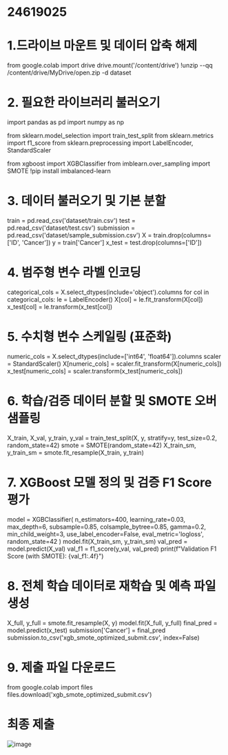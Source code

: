 # 24619025

# 1.드라이브 마운트 및 데이터 압축 해제
from google.colab import drive
drive.mount('/content/drive')
!unzip --qq /content/drive/MyDrive/open.zip -d dataset

# 2. 필요한 라이브러리 불러오기
import pandas as pd
import numpy as np

from sklearn.model_selection import train_test_split
from sklearn.metrics import f1_score
from sklearn.preprocessing import LabelEncoder, StandardScaler

from xgboost import XGBClassifier
from imblearn.over_sampling import SMOTE
!pip install imbalanced-learn

# 3. 데이터 불러오기 및 기본 분할
train = pd.read_csv('dataset/train.csv')
test = pd.read_csv('dataset/test.csv')
submission = pd.read_csv('dataset/sample_submission.csv')
X = train.drop(columns=['ID', 'Cancer'])
y = train['Cancer']
x_test = test.drop(columns=['ID'])

# 4. 범주형 변수 라벨 인코딩
categorical_cols = X.select_dtypes(include='object').columns
for col in categorical_cols:
    le = LabelEncoder()
    X[col] = le.fit_transform(X[col])
    x_test[col] = le.transform(x_test[col])

# 5. 수치형 변수 스케일링 (표준화)
numeric_cols = X.select_dtypes(include=['int64', 'float64']).columns
scaler = StandardScaler()
X[numeric_cols] = scaler.fit_transform(X[numeric_cols])
x_test[numeric_cols] = scaler.transform(x_test[numeric_cols])

# 6. 학습/검증 데이터 분할 및 SMOTE 오버샘플링
X_train, X_val, y_train, y_val = train_test_split(X, y, stratify=y, test_size=0.2, random_state=42)
smote = SMOTE(random_state=42)
X_train_sm, y_train_sm = smote.fit_resample(X_train, y_train)

# 7. XGBoost 모델 정의 및 검증 F1 Score 평가
model = XGBClassifier(
    n_estimators=400,
    learning_rate=0.03,
    max_depth=6,
    subsample=0.85,
    colsample_bytree=0.85,
    gamma=0.2,
    min_child_weight=3,
    use_label_encoder=False,
    eval_metric='logloss',
    random_state=42
)
model.fit(X_train_sm, y_train_sm)
val_pred = model.predict(X_val)
val_f1 = f1_score(y_val, val_pred)
print(f"Validation F1 Score (with SMOTE): {val_f1:.4f}")

# 8. 전체 학습 데이터로 재학습 및 예측 파일 생성
X_full, y_full = smote.fit_resample(X, y)
model.fit(X_full, y_full)
final_pred = model.predict(x_test)
submission['Cancer'] = final_pred
submission.to_csv('xgb_smote_optimized_submit.csv', index=False)

# 9. 제출 파일 다운로드
from google.colab import files
files.download('xgb_smote_optimized_submit.csv')

# 최종 제출
![image](https://github.com/user-attachments/assets/8907f23c-8e22-4db5-9a99-55bfb22fdc9e)
